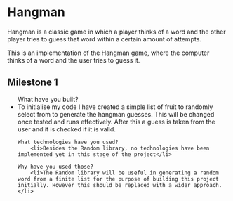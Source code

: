# Hangman
Hangman is a classic game in which a player thinks of a word and the other player tries to guess that word within a certain amount of attempts.

This is an implementation of the Hangman game, where the computer thinks of a word and the user tries to guess it. 

## Milestone 1

<ul>
    What have you built?
        <li>To initialise my code I have created a simple list of fruit to randomly select from to generate the hangman guesses. This will be changed once tested and runs effectively. After this a guess is taken from the user and it is checked if it is valid.</li>

    What technologies have you used?
        <li>Besides the Random library, no technologies have been implemented yet in this stage of the project</li>

    Why have you used those?
        <li>The Random library will be useful in generating a random word from a finite list for the purpose of building this project initially. However this should be replaced with a wider approach.</li>
</ul>